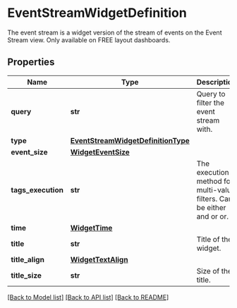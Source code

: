 # EventStreamWidgetDefinition

The event stream is a widget version of the stream of events on the Event Stream view. Only available on FREE layout dashboards.
## Properties
Name | Type | Description | Notes
------------ | ------------- | ------------- | -------------
**query** | **str** | Query to filter the event stream with. | 
**type** | [**EventStreamWidgetDefinitionType**](EventStreamWidgetDefinitionType.md) |  | 
**event_size** | [**WidgetEventSize**](WidgetEventSize.md) |  | [optional] 
**tags_execution** | **str** | The execution method for multi-value filters. Can be either and or or. | [optional] 
**time** | [**WidgetTime**](WidgetTime.md) |  | [optional] 
**title** | **str** | Title of the widget. | [optional] 
**title_align** | [**WidgetTextAlign**](WidgetTextAlign.md) |  | [optional] 
**title_size** | **str** | Size of the title. | [optional] 

[[Back to Model list]](README.md#documentation-for-models) [[Back to API list]](README.md#documentation-for-api-endpoints) [[Back to README]](README.md)


